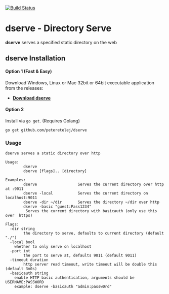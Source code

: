 [![Build Status](https://travis-ci.org/peteretelej/dserve.svg?branch=master)](https://travis-ci.org/peteretelej/dserve)

# dserve - Directory Serve

__dserve__ serves a specified static directory on the web 

## dserve Installation 

#### Option 1 (Fast & Easy)
Download Windows, Linux or Mac 32bit or 64bit executable application from the releases:

   - **[Download dserve](https://github.com/peteretelej/dserve/releases)**

#### Option 2
Install via `go get`. (Requires Golang)

```
go get github.com/peteretelej/dserve
```

### Usage
```
dserve serves a static directory over http

Usage:
        dserve
        dserve [flags].. [directory]

Examples:
        dserve                  Serves the current directory over http at :9011
        dserve -local           Serves the current directory on localhost:9011
        dserve -dir ~/dir       Serves the directory ~/dir over http 
        dserve -basic "guest:Pass1234"
		 Serves the current directory with basicauth (only use this over  https)

Flags:
  -dir string
        the directory to serve, defaults to current directory (default "./")
  -local bool
	whether to only serve on localhost
  -port int
        the port to serve at, defaults 9011 (default 9011)
  -timeout duration
        http server read timeout, write timeout will be double this (default 3m0s)
  -basicauth string
	enable HTTP basic authentication, arguments should be USERNAME:PASSWORD 
	example: dserve -basicauth "admin:passw0rd"
```


